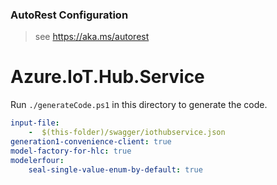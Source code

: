 ### AutoRest Configuration
> see https://aka.ms/autorest

# Azure.IoT.Hub.Service

Run `./generateCode.ps1` in this directory to generate the code.

``` yaml
input-file:
    -  $(this-folder)/swagger/iothubservice.json
generation1-convenience-client: true
model-factory-for-hlc: true
modelerfour:
    seal-single-value-enum-by-default: true
```
